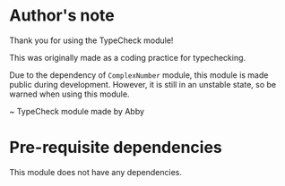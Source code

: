 # Author's note
Thank you for using the TypeCheck module!

This was originally made as a coding practice for typechecking.

Due to the dependency of `ComplexNumber` module, this module is made public during development. However, it is still in an unstable state, so be warned when using this module.

~ TypeCheck module made by Abby

# Pre-requisite dependencies
This module does not have any dependencies.